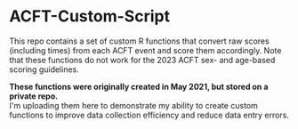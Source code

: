 # ACFT-Custom-Script
 This repo contains a set of custom R functions that convert raw scores (including times) from each ACFT event and score them accordingly. Note that these functions do not work for the 2023 ACFT sex- and age-based scoring guidelines.  
 
 **These functions were originally created in May 2021, but stored on a private repo.**   
 I'm uploading them here to demonstrate my ability to create custom functions to improve data collection efficiency and reduce data entry errors.
